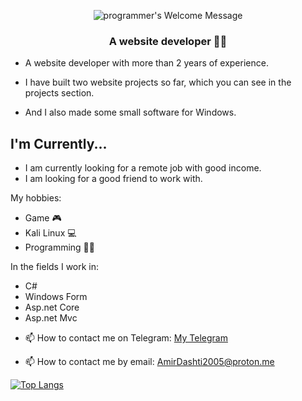 <p align="center">
		<img alt="programmer's Welcome Message"
			 src="https://readme-typing-svg.herokuapp.com?size=30&background=45E5FF00&center=true&vCenter=true&lines=%F0%9F%91%8B%F0%9F%8F%BC+Hi+I'm+Amir">
</p>


<h3 align="center">A website developer 👨‍💻</h3>


<ul>
<li><p>A website developer with more than 2 years of experience.</p></li>
<li><p>I have built two website projects so far, which you can see in the projects section.</p></li>
<li><p>And I also made some small software for Windows.</p></li>
</ul>


## I'm Currently...
* I am currently looking for a remote job with good income.
* I am looking for a good friend to work with.



My hobbies:
* Game 🎮
* Kali Linux 💻
* Programming 👨‍💻

In the fields I work in: 
* C#
* Windows Form
* Asp.net Core
* Asp.net Mvc

<ul>
<li><p>📫 How to contact me on Telegram: <a href="https://t.me/Thers_no_such_thing_as_security">My Telegram</a></strong></p></li>
<li><p>📫 How to contact me by email: <a href="">AmirDashti2005@proton.me</a></strong></p></li>
</ul>




[![Top Langs](https://github-readme-stats.vercel.app/api/top-langs/?username=AmirHoseinDashti&langs_count=8)](https://github.com/AmirHoseinDashti/)
